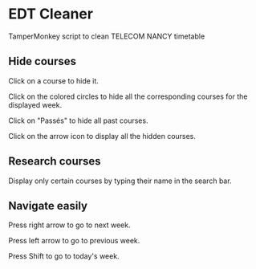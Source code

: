 # EDT Cleaner
TamperMonkey script to clean TELECOM NANCY timetable

## Hide courses
Click on a course to hide it.

Click on the colored circles to hide all the corresponding courses for the displayed week.

Click on "Passés" to hide all past courses.

Click on the arrow icon to display all the hidden courses.

## Research courses
Display only certain courses by typing their name in the search bar.

## Navigate easily
Press right arrow to go to next week.

Press left arrow to go to previous week.

Press  Shift to go to today's week.
